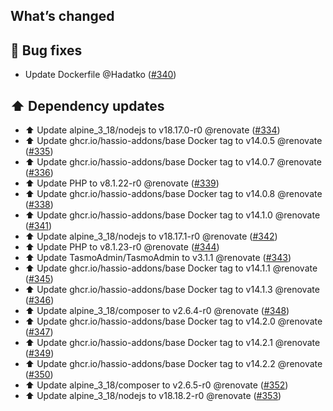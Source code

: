 ## What’s changed

## 🐛 Bug fixes

- Update Dockerfile @Hadatko ([#340](https://github.com/hassio-addons/addon-tasmoadmin/pull/340))

## ⬆️ Dependency updates

- ⬆️ Update alpine_3_18/nodejs to v18.17.0-r0 @renovate ([#334](https://github.com/hassio-addons/addon-tasmoadmin/pull/334))
- ⬆️ Update ghcr.io/hassio-addons/base Docker tag to v14.0.5 @renovate ([#335](https://github.com/hassio-addons/addon-tasmoadmin/pull/335))
- ⬆️ Update ghcr.io/hassio-addons/base Docker tag to v14.0.7 @renovate ([#336](https://github.com/hassio-addons/addon-tasmoadmin/pull/336))
- ⬆️ Update PHP to v8.1.22-r0 @renovate ([#339](https://github.com/hassio-addons/addon-tasmoadmin/pull/339))
- ⬆️ Update ghcr.io/hassio-addons/base Docker tag to v14.0.8 @renovate ([#338](https://github.com/hassio-addons/addon-tasmoadmin/pull/338))
- ⬆️ Update ghcr.io/hassio-addons/base Docker tag to v14.1.0 @renovate ([#341](https://github.com/hassio-addons/addon-tasmoadmin/pull/341))
- ⬆️ Update alpine_3_18/nodejs to v18.17.1-r0 @renovate ([#342](https://github.com/hassio-addons/addon-tasmoadmin/pull/342))
- ⬆️ Update PHP to v8.1.23-r0 @renovate ([#344](https://github.com/hassio-addons/addon-tasmoadmin/pull/344))
- ⬆️ Update TasmoAdmin/TasmoAdmin to v3.1.1 @renovate ([#343](https://github.com/hassio-addons/addon-tasmoadmin/pull/343))
- ⬆️ Update ghcr.io/hassio-addons/base Docker tag to v14.1.1 @renovate ([#345](https://github.com/hassio-addons/addon-tasmoadmin/pull/345))
- ⬆️ Update ghcr.io/hassio-addons/base Docker tag to v14.1.3 @renovate ([#346](https://github.com/hassio-addons/addon-tasmoadmin/pull/346))
- ⬆️ Update alpine_3_18/composer to v2.6.4-r0 @renovate ([#348](https://github.com/hassio-addons/addon-tasmoadmin/pull/348))
- ⬆️ Update ghcr.io/hassio-addons/base Docker tag to v14.2.0 @renovate ([#347](https://github.com/hassio-addons/addon-tasmoadmin/pull/347))
- ⬆️ Update ghcr.io/hassio-addons/base Docker tag to v14.2.1 @renovate ([#349](https://github.com/hassio-addons/addon-tasmoadmin/pull/349))
- ⬆️ Update ghcr.io/hassio-addons/base Docker tag to v14.2.2 @renovate ([#350](https://github.com/hassio-addons/addon-tasmoadmin/pull/350))
- ⬆️ Update alpine_3_18/composer to v2.6.5-r0 @renovate ([#352](https://github.com/hassio-addons/addon-tasmoadmin/pull/352))
- ⬆️ Update alpine_3_18/nodejs to v18.18.2-r0 @renovate ([#353](https://github.com/hassio-addons/addon-tasmoadmin/pull/353))
